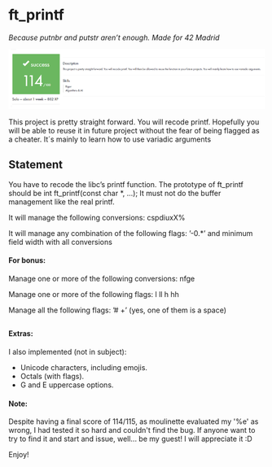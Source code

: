 # ft_printf

*Because putnbr and putstr aren’t enough. Made for 42 Madrid*

![114/100 score](./ftprintf_success.png)

This project is pretty straight forward. You will recode printf. Hopefully you will be able to reuse it in future project without the fear of being flagged as a cheater.
It´s mainly to learn how to use variadic arguments

## Statement
You have to recode the libc’s printf function. The prototype of ft_printf should be int ft_printf(const char *, ...);
It must not do the buffer management like the real printf.

It will manage the following conversions: cspdiuxX%

It will manage any combination of the following flags: ’-0.*’ and minimum field
width with all conversions

#### For bonus:

Manage one or more of the following conversions: nfge

Manage one or more of the following flags: l ll h hh

Manage all the following flags: ’# +’ (yes, one of them is a space)

##

#### Extras:

I also implemented (not in subject):
 - Unicode characters, including emojis.
 - Octals (with flags).
 - G and E uppercase options.

#### Note:
Despite having a final score of 114/115, as moulinette evaluated my '%e' as wrong, I had tested it so hard and couldn't find the bug.
If anyone want to try to find it and start and issue, well... be my guest! I will appreciate it :D

Enjoy!
